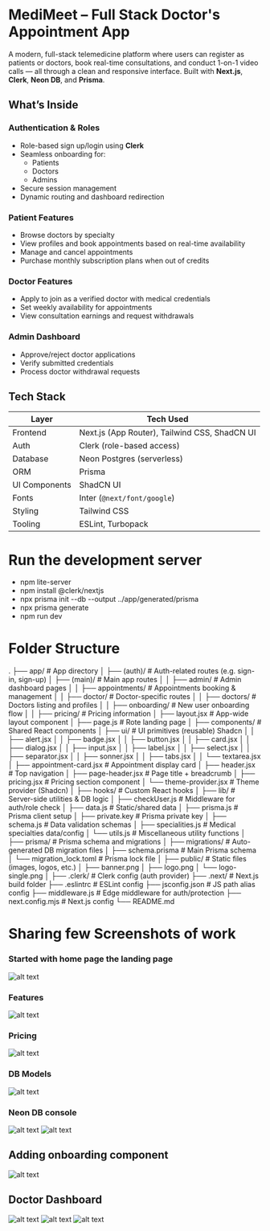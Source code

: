 # MediMeet – Full Stack Doctor's Appointment App

A modern, full-stack telemedicine platform where users can register as patients or doctors, book real-time consultations, and conduct 1-on-1 video calls — all through a clean and responsive interface. Built with **Next.js**, **Clerk**, **Neon DB**, and **Prisma**.

## What’s Inside

### Authentication & Roles
- Role-based sign up/login using **Clerk**
- Seamless onboarding for:
  - Patients
  - Doctors
  - Admins
- Secure session management
- Dynamic routing and dashboard redirection

### Patient Features
- Browse doctors by specialty
- View profiles and book appointments based on real-time availability
- Manage and cancel appointments
- Purchase monthly subscription plans when out of credits

### Doctor Features
- Apply to join as a verified doctor with medical credentials
- Set weekly availability for appointments
- View consultation earnings and request withdrawals

### Admin Dashboard
- Approve/reject doctor applications
- Verify submitted credentials
- Process doctor withdrawal requests


## Tech Stack
| Layer         | Tech Used                             |
|---------------|----------------------------------------|
| Frontend      | Next.js (App Router), Tailwind CSS, ShadCN UI |
| Auth          | Clerk (role-based access)              |
| Database      | Neon Postgres (serverless)             |
| ORM           | Prisma                                 |
| UI Components | ShadCN UI                              |
| Fonts         | Inter (`@next/font/google`)            |
| Styling       | Tailwind CSS                           |
| Tooling       | ESLint, Turbopack                      |


# Run the development server
- npm lite-server             
- npm install @clerk/nextjs
- npx prisma init --db --output ../app/generated/prisma
- npx prisma generate
- npm run dev

# Folder Structure 
.
├── app/                        # App directory
│   ├── (auth)/                # Auth-related routes (e.g. sign-in, sign-up)
│   ├── (main)/                # Main app routes
│   │   ├── admin/             # Admin dashboard pages
│   │   ├── appointments/      # Appointments booking & management
│   │   ├── doctor/            # Doctor-specific routes
│   │   ├── doctors/           # Doctors listing and profiles
│   │   ├── onboarding/        # New user onboarding flow
│   │   ├── pricing/           # Pricing information
│   ├── layout.jsx             # App-wide layout component
│   ├── page.js                # Rote landing page
│
├── components/                # Shared React components
│   ├── ui/                    # UI primitives (reusable) Shadcn
│   │   ├── alert.jsx
│   │   ├── badge.jsx
│   │   ├── button.jsx
│   │   ├── card.jsx
│   │   ├── dialog.jsx
│   │   ├── input.jsx
│   │   ├── label.jsx
│   │   ├── select.jsx
│   │   ├── separator.jsx
│   │   ├── sonner.jsx
│   │   ├── tabs.jsx
│   │   └── textarea.jsx
│   ├── appointment-card.jsx  # Appointment display card
│   ├── header.jsx            # Top navigation
│   ├── page-header.jsx       # Page title + breadcrumb
│   ├── pricing.jsx           # Pricing section component
│   └── theme-provider.jsx    # Theme provider (Shadcn)
│
├── hooks/                    # Custom React hooks
│
├── lib/                      # Server-side utilities & DB logic
│   ├── checkUser.js          # Middleware for auth/role check
│   ├── data.js               # Static/shared data
│   ├── prisma.js             # Prisma client setup
│   ├── private.key           # Prisma private key
│   ├── schema.js             # Data validation schemas
│   ├── specialities.js       # Medical specialties data/config
│   └── utils.js              # Miscellaneous utility functions
│
├── prisma/                   # Prisma schema and migrations
│   ├── migrations/           # Auto-generated DB migration files
│   ├── schema.prisma         # Main Prisma schema
│   └── migration_lock.toml   # Prisma lock file
│
├── public/                   # Static files (images, logos, etc.)
│   ├── banner.png
│   ├── logo.png
│   └── logo-single.png
│
├── .clerk/                   # Clerk config (auth provider)
├── .next/                    # Next.js build folder
├── .eslintrc                 # ESLint config
├── jsconfig.json             # JS path alias config
├── middleware.js             # Edge middleware for auth/protection
├── next.config.mjs           # Next.js config
└── README.md

# Sharing few Screenshots of work

### Started with home page the landing page 
![alt text](image.png)

### Features
![alt text](image-1.png)

### Pricing
![alt text](image-2.png)

### DB Models 
![alt text](image-9.png)

### Neon DB console
![alt text](image-3.png)
![alt text](image-4.png)

## Adding onboarding component
![alt text](image-5.png)

## Doctor Dashboard
![alt text](image-6.png)
![alt text](image-7.png)
![alt text](image-8.png)
